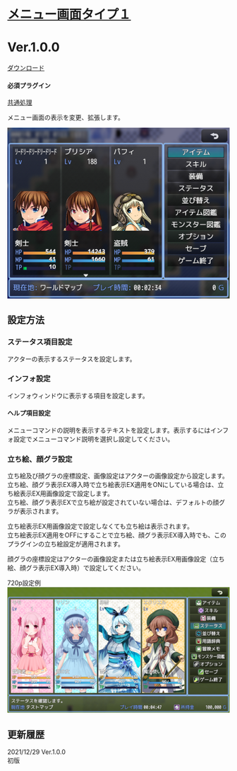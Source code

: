 # [メニュー画面タイプ１](https://raw.githubusercontent.com/nuun888/MZ/master/NUUN_MenuScreen.js)
# Ver.1.0.0
[ダウンロード](https://raw.githubusercontent.com/nuun888/MZ/master/NUUN_MenuScreen.js)  
#### 必須プラグイン
[共通処理](https://raw.githubusercontent.com/nuun888/MZ/master/NUUN_Base.js)  

メニュー画面の表示を変更、拡張します。  

![画像](img/MenuScreen1.png)  

## 設定方法
### ステータス項目設定
アクターの表示するステータスを設定します。  

### インフォ設定
インフォウィンドウに表示する項目を設定します。  

#### ヘルプ項目設定
メニューコマンドの説明を表示するテキストを設定します。表示するにはインフォ設定でメニューコマンド説明を選択し設定してください。  

### 立ち絵、顔グラ設定
立ち絵及び顔グラの座標設定、画像設定はアクターの画像設定から設定します。  
立ち絵、顔グラ表示EX導入時で立ち絵表示EX適用をONにしている場合は、立ち絵表示EX用画像設定で設定します。  
立ち絵、顔グラ表示EXで立ち絵が設定されていない場合は、デフォルトの顔グラが表示されます。  

立ち絵表示EX用画像設定で設定しなくても立ち絵は表示されます。  
立ち絵表示EX適用をOFFにすることで立ち絵、顔グラ表示EX導入時でも、このプラグインの立ち絵設定が適用されます。  

顔グラの座標設定はアクターの画像設定または立ち絵表示EX用画像設定（立ち絵、顔グラ表示EX導入時）で設定してください。  

720p設定例  
![画像](img/MenuScreen2.png) 

## 更新履歴
2021/12/29 Ver.1.0.0  
初版  
